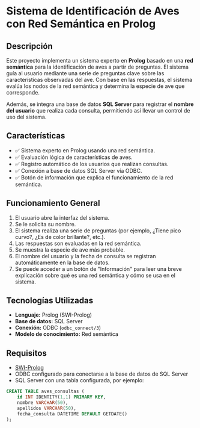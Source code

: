 # Sistema de Identificación de Aves con Red Semántica en Prolog

## Descripción

Este proyecto implementa un sistema experto en **Prolog** basado en una **red semántica** para la identificación de aves a partir de preguntas. El sistema guía al usuario mediante una serie de preguntas clave sobre las características observadas del ave. Con base en las respuestas, el sistema evalúa los nodos de la red semántica y determina la especie de ave que corresponde.

Además, se integra una base de datos **SQL Server** para registrar el **nombre del usuario** que realiza cada consulta, permitiendo así llevar un control de uso del sistema.

## Características

- ✅ Sistema experto en Prolog usando una red semántica.
- ✅ Evaluación lógica de características de aves.
- ✅ Registro automático de los usuarios que realizan consultas.
- ✅ Conexión a base de datos SQL Server vía ODBC.
- ✅ Botón de información que explica el funcionamiento de la red semántica.

## Funcionamiento General

1. El usuario abre la interfaz del sistema.
2. Se le solicita su nombre.
3. El sistema realiza una serie de preguntas (por ejemplo, ¿Tiene pico curvo?, ¿Es de color brillante?, etc.).
4. Las respuestas son evaluadas en la red semántica.
5. Se muestra la especie de ave más probable.
6. El nombre del usuario y la fecha de consulta se registran automáticamente en la base de datos.
7. Se puede acceder a un botón de "Información" para leer una breve explicación sobre qué es una red semántica y cómo se usa en el sistema.

## Tecnologías Utilizadas

- **Lenguaje:** Prolog (SWI-Prolog)
- **Base de datos:** SQL Server
- **Conexión:** ODBC (`odbc_connect/3`)
- **Modelo de conocimiento:** Red semántica

## Requisitos

- [SWI-Prolog](https://www.swi-prolog.org/)
- ODBC configurado para conectarse a la base de datos de SQL Server
- SQL Server con una tabla configurada, por ejemplo:

```sql
CREATE TABLE aves_consultas (
    id INT IDENTITY(1,1) PRIMARY KEY,
    nombre VARCHAR(50),
    apellidos VARCHAR(50),
    fecha_consulta DATETIME DEFAULT GETDATE()
);

